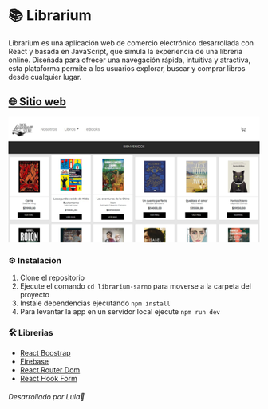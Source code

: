 
# 📚 Librarium
Librarium es una aplicación web de comercio electrónico desarrollada con React y basada en JavaScript, que simula la experiencia de una librería online. Diseñada para ofrecer una navegación rápida, intuitiva y atractiva, esta plataforma permite a los usuarios explorar, buscar y comprar libros desde cualquier lugar.

## [🌐 ​Sitio web]()
![image](/public/librarium-inicio.JPG)

### ⚙️​ Instalacion 
1. Clone el repositorio 
2. Ejecute el comando `cd librarium-sarno` para moverse a la carpeta del proyecto 
3. Instale dependencias ejecutando `npm install` 
4. Para levantar la app en un servidor local ejecute `npm run dev`

### 🛠️ Librerias 
- [React Boostrap](https://react-bootstrap.netlify.app/)
- [Firebase](https://console.firebase.google.com/u/3/?hl=es-419) 
- [React Router Dom](https://reactrouter.com/) 
- [React Hook Form](https://www.react-hook-form.com/get-started/)

###### Desarrollado por​ ​Lula🍓 ​ 